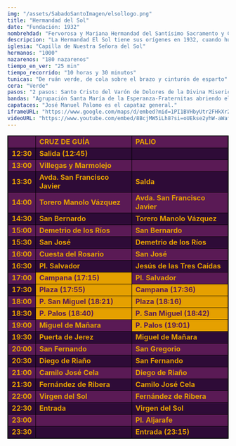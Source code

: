 ```yaml
---
img: "/assets/SabadoSantoImagen/elsollogo.png"
title: "Hermandad del Sol"
date: "Fundación: 1932"
nombrehdad: "Fervorosa y Mariana Hermandad del Santísimo Sacramento y Cofradía de Nazarenos del Triunfo de la Santa Cruz, Santo Cristo Varón de Dolores de la Divina Misericordia, Nuestra Señora del Sol y San Juan Evangelista"
descripcion: "La Hermandad El Sol tiene sus orígenes en 1932, cuando hubo una salida durante la Semana Santa de ese año. El 16 de Junio de 2006 es erigida como hermandad de penitencia con sede en la Parroquia de San Diego de Alcalá. De manera que en el 2010 realiza su primera estación de penitencia a la catedral."
iglesia: "Capilla de Nuestra Señora del Sol"
hermanos: "1000"
nazarenos: "180 nazarenos"
tiempo_en_ver: "25 min"
tiempo_recorrido: "10 horas y 30 minutos"
tunicas: "De ruán verde, de cola sobre el brazo y cinturón de esparto"
cera: "Verde"
pasos: "2 pasos: Santo Cristo del Varón de Dolores de la Divina Misericordia y Nuestra Señora del Sol"
bandas: "Agrupación Santa María de la Esperanza-Fraternitas abriendo el cortejo. La de cornetas y tambores de Nuestra Señora del Sol, tras el primero. La banda de música de Ntra. Sra. del Sol, tras el palio."
capataces: "José Manuel Palomo es el capataz general."
iframeURL: "https://www.google.com/maps/d/embed?mid=1PI1BVHbyUtr2FHkXr2hq5sXb5ohA6L8y&ehbc=2E312F"
videoURL: "https://www.youtube.com/embed/8BcjMW5iLh8?si=oUEkse2yhW-aWaf_"
---
```


<table class="recorrido" style="width: 100%; border-collapse: collapse; text-align: left; border: 1px solid black;">
  <tbody>
    <tr style="background-color: #5a1a55; color: #e5a000; font-weight: bold;">
      <td style="border: 1px solid black; text-align: center;"></td>
      <td style="border: 1px solid black;">CRUZ DE GUÍA</td>
      <td style="border: 1px solid black;">PALIO</td>
    </tr>
    <tr style="background-color: #2e0b37; color: #e5a000; font-weight: bold;">
      <td style="border: 1px solid black; text-align: center;">12:30</td>
      <td style="border: 1px solid black;">Salida (12:45)</td>
      <td style="border: 1px solid black;"></td>
    </tr>
    <tr style="background-color: #5a1a55; color: #e5a000; font-weight: bold;">
      <td style="border: 1px solid black; text-align: center;">13:00</td>
      <td style="border: 1px solid black;">Villegas y Marmolejo</td>
      <td style="border: 1px solid black;"></td>
    </tr>
    <tr style="background-color: #2e0b37; color: #e5a000; font-weight: bold;">
      <td style="border: 1px solid black; text-align: center;">13:30</td>
      <td style="border: 1px solid black;">Avda. San Francisco Javier</td>
      <td style="border: 1px solid black;">Salda</td>
    </tr>
    <tr style="background-color: #5a1a55; color: #e5a000; font-weight: bold;">
      <td style="border: 1px solid black; text-align: center;">14:00</td>
      <td style="border: 1px solid black;">Torero Manolo Vázquez</td>
      <td style="border: 1px solid black;">Avda. San Francisco Javier</td>
    </tr>
    <tr style="background-color: #2e0b37; color: #e5a000; font-weight: bold;">
      <td style="border: 1px solid black; text-align: center;">14:30</td>
      <td style="border: 1px solid black;">San Bernardo</td>
      <td style="border: 1px solid black;">Torero Manolo Vázquez</td>
    </tr>
    <tr style="background-color: #5a1a55; color: #e5a000; font-weight: bold;">
      <td style="border: 1px solid black; text-align: center;">15:00</td>
      <td style="border: 1px solid black;">Demetrio de los Ríos</td>
      <td style="border: 1px solid black;">San Bernardo</td>
    </tr>
    <tr style="background-color: #2e0b37; color: #e5a000; font-weight: bold;">
      <td style="border: 1px solid black; text-align: center;">15:30</td>
      <td style="border: 1px solid black;">San José</td>
      <td style="border: 1px solid black;">Demetrio de los Ríos</td>
    </tr>
    <tr style="background-color: #5a1a55; color: #e5a000; font-weight: bold;">
      <td style="border: 1px solid black; text-align: center;">16:00</td>
      <td style="border: 1px solid black;">Cuesta del Rosario</td>
      <td style="border: 1px solid black;">San José</td>
    </tr>
    <tr style="background-color: #2e0b37; color: #e5a000; font-weight: bold;">
      <td style="border: 1px solid black; text-align: center;">16:30</td>
      <td style="border: 1px solid black;">Pl. Salvador</td>
      <td style="border: 1px solid black;">Jesús de las Tres Caídas</td>
    </tr>
    <tr style="background-color: #5a1a55; color: #e5a000; font-weight: bold;">
      <td style="border: 1px solid black; text-align: center;">17:00</td>
      <td style="border: 1px solid black; background-color: #e5a000; color: #5a1a55;">Campana (17:15)</td>
      <td style="border: 1px solid black;">Pl. Salvador</td>
    </tr>
    <tr style="background-color: #2e0b37; color: #e5a000; font-weight: bold;">
      <td style="border: 1px solid black; text-align: center;">17:30</td>
      <td style="border: 1px solid black; background-color: #e5a000; color: #5a1a55;">Plaza (17:55)</td>
      <td style="border: 1px solid black; background-color: #e5a000; color: #5a1a55;">Campana (17:36)</td>
    </tr>
    <tr style="background-color: #5a1a55; color: #e5a000; font-weight: bold;">
      <td style="border: 1px solid black; text-align: center;">18:00</td>
      <td style="border: 1px solid black; background-color: #e5a000; color: #5a1a55;">P. San Miguel (18:21)</td>
      <td style="border: 1px solid black; background-color: #e5a000; color: #5a1a55;">Plaza (18:16)</td>
    </tr>
    <tr style="background-color: #2e0b37; color: #e5a000; font-weight: bold;">
      <td style="border: 1px solid black; text-align: center;">18:30</td>
      <td style="border: 1px solid black; background-color: #e5a000; color: #5a1a55;">P. Palos (18:40)</td>
      <td style="border: 1px solid black; background-color: #e5a000; color: #5a1a55;">P. San Miguel (18:42)</td>
    </tr>
    <tr style="background-color: #5a1a55; color: #e5a000; font-weight: bold;">
      <td style="border: 1px solid black; text-align: center;">19:00</td>
      <td style="border: 1px solid black;">Miguel de Mañara</td>
      <td style="border: 1px solid black; background-color: #e5a000; color: #5a1a55;">P. Palos (19:01)</td>
    </tr>
    <tr style="background-color: #2e0b37; color: #e5a000; font-weight: bold;">
      <td style="border: 1px solid black; text-align: center;">19:30</td>
      <td style="border: 1px solid black;">Puerta de Jerez</td>
      <td style="border: 1px solid black;">Miguel de Mañara</td>
    </tr>
    <tr style="background-color: #5a1a55; color: #e5a000; font-weight: bold;">
      <td style="border: 1px solid black; text-align: center;">20:00</td>
      <td style="border: 1px solid black;">San Fernando</td>
      <td style="border: 1px solid black;">San Gregorio</td>
    </tr>
    <tr style="background-color: #2e0b37; color: #e5a000; font-weight: bold;">
      <td style="border: 1px solid black; text-align: center;">20:30</td>
      <td style="border: 1px solid black;">Diego de Riaño</td>
      <td style="border: 1px solid black;">San Fernando</td>
    </tr>
    <tr style="background-color: #5a1a55; color: #e5a000; font-weight: bold;">
      <td style="border: 1px solid black; text-align: center;">21:00</td>
      <td style="border: 1px solid black;">Camilo José Cela</td>
      <td style="border: 1px solid black;">Diego de Riaño</td>
    </tr>
    <tr style="background-color: #2e0b37; color: #e5a000; font-weight: bold;">
      <td style="border: 1px solid black; text-align: center;">21:30</td>
      <td style="border: 1px solid black;">Fernández de Ribera</td>
      <td style="border: 1px solid black;">Camilo José Cela</td>
    </tr>
    <tr style="background-color: #5a1a55; color: #e5a000; font-weight: bold;">
      <td style="border: 1px solid black; text-align: center;">22:00</td>
      <td style="border: 1px solid black;">Virgen del Sol</td>
      <td style="border: 1px solid black;">Fernández de Ribera</td>
    </tr>
    <tr style="background-color: #2e0b37; color: #e5a000; font-weight: bold;">
      <td style="border: 1px solid black; text-align: center;">22:30</td>
      <td style="border: 1px solid black;">Entrada</td>
      <td style="border: 1px solid black;">Virgen del Sol</td>
    </tr>
    <tr style="background-color: #5a1a55; color: #e5a000; font-weight: bold;">
      <td style="border: 1px solid black; text-align: center;">23:00</td>
      <td style="border: 1px solid black;"></td>
      <td style="border: 1px solid black;">Pl. Aljarafe</td>
    </tr>
    <tr style="background-color: #2e0b37; color: #e5a000; font-weight: bold;">
      <td style="border: 1px solid black; text-align: center;">23:30</td>
      <td style="border: 1px solid black;"></td>
      <td style="border: 1px solid black;">Entrada (23:15)</td>
    </tr>
  </tbody>
</table>